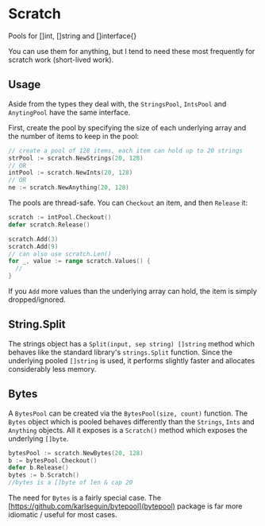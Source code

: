 # Scratch
Pools for []int, []string and []interface{}

You can use them for anything, but I tend to need these most frequently for
scratch work (short-lived work).

## Usage
Aside from the types they deal with, the `StringsPool`, `IntsPool` and `AnytingPool` have the same interface.

First, create the pool by specifying the size of each underlying array and the number of items to keep in the pool:

```go
// create a pool of 128 items, each item can hold up to 20 strings
strPool := scratch.NewStrings(20, 128)
// OR
intPool := scratch.NewInts(20, 128)
// OR
ne := scratch.NewAnything(20, 128)
```

The pools are thread-safe. You can `Checkout` an item, and then `Release` it:

```go
scratch := intPool.Checkout()
defer scratch.Release()

scratch.Add(3)
scratch.Add(9)
// can also use scratch.Len()
for _, value := range scratch.Values() {
  //
}
```

If you `Add` more values than the underlying array can hold, the item is simply dropped/ignored.

## String.Split

The strings object has a `Split(input, sep string) []string` method which behaves like the standard library's `strings.Split` function. Since the underlying pooled `[]string` is used, it performs slightly faster and allocates considerably less memory.

## Bytes

A `BytesPool` can be created via the `BytesPool(size, count)` function. The `Bytes` object which is pooled behaves differently than the `Strings`, `Ints` and `Anything` objects. All it exposes is a `Scratch()` method which exposes the underlying `[]byte`.

```go
bytesPool := scratch.NewBytes(20, 128)
b := bytesPool.Checkout()
defer b.Release()
bytes := b.Scratch()
//bytes is a []byte of len & cap 20
```

The need for `Bytes` is a fairly special case. The [https://github.com/karlseguin/bytepool](bytepool) package is far more idiomatic / useful for most cases.
